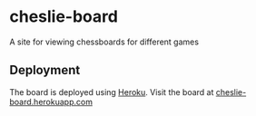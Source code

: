 cheslie-board
=============

A site for viewing chessboards for different games

Deployment
----------

The board is deployed using [Heroku](https://www.heroku.com/). Visit the board at [cheslie-board.herokuapp.com](https://cheslie-board.herokuapp.com/)
